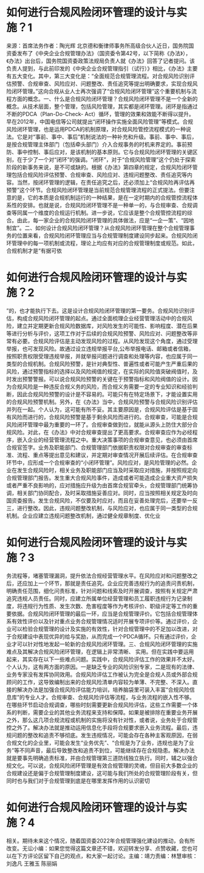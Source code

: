 # 如何进行合规风险闭环管理的设计与实施？1

来源：首席法务作者：陶光辉 北京德和衡律师事务所高级合伙人近日，国务院国资委发布了《中央企业合规管理办法》（国资委令第42号，以下简称《办法》），《办法》出台后，国务院国资委政策法规局负责人就《办法》回答了记者提问。该负责人提到，与此前印发的《中央企业合规管理指引（试行）》相比，《办法》主要有五大变化。其中，第三大变化是：“全面规范合规管理流程。对合规风险识别评估预警、合规审查、风险应对、问题整改、责任追究等提出明确要求，实现合规风险闭环管理。”这向合规从业人士再次强调了“合规风险闭环管理”这个重要机制与流程方面的概念。一、什么是合规风险闭环管理？合规风险闭环管理不是一个全新的概念。从技术层面，整个管理，包括风险管理，其实都是闭环管理。闭环是指通过不断的PDCA（Plan-Do-Check- Act）循环，管理的效果和效能不断得以提升。早在2012年，中国电信等公司就提出“闭环操作实施全面风险管理”等模式。合规风险闭环管理，也是运用PDCA的机制原理，对合规风险管控流程模式的一种说法。它是对“事前、事中、事后”机制说法的一种补充和升级。事前、事中、事后，是按合规管理主体部门（包括牵头部门）介入合规事务的时机来界定的。事前预防、事中控制、事后应对，是该机制的基本原则。它与合规风险闭环管理的关键区别，在于少了一个对“闭环”的强调。“闭环”，对于“合规风险管理”这个仍处于探索阶段的新事务来说，是不可或缺的。根据《办法》第四章的规定，合规风险闭环管理包括合规风险评估预警、合规审查、风险应对、违规问题整改、责任追究等内容。当然，按闭环管理的逻辑，在责任追究之后，还必须加上“合规风险再评估再预警”这个环节。合规风险闭环管理是当前规范合规管理流程的正式提法。但要注意的是，它的本质是合规机制运行的一种结果，是在一定时期内的合规管控流程体系性的安排。也就是说，合规风险闭环管理不是一种单一的，与合规审查、合规调查等同属一个维度的合规运行机制。进一步说，它应该是整个合规管控流程的综合。由此，每一家企业的合规风险闭环管理的具体做法，应是“一企一策”、“因地制宜”。二、如何设计合规风险闭环管理？从合规风险闭环管理在整个合规管理事务的位置来看，合规风险闭环管理应当与合规管理制度建设同步起来。合规风险闭环管理中的每一项机制或流程，理论上均应有对应的合规管理制度或规范。如此，合规机制才是“有据可依

# 如何进行合规风险闭环管理的设计与实施？2

”的，也才能执行下去。这是设计合规风险闭环管理的第一要务。合规风险识别评估，构成合规风险闭环管理的起点。通过全面梳理企业经营管理活动中的合规风险，建立并定期更新合规风险数据库，对风险发生的可能性、影响程度、潜在后果等进行分析与评价，这项工作对于后续的合规风险预警、风险应对、问题整改等非常有必要。合规风险评估是主动发现风险的过程。从风险发现这个角度，通过受理举报，也可发现风险。故通过设立违规举报平台,公布举报电话、邮箱或者信箱，按照职责权限受理违规举报，并就举报问题进行调查和处理等内容，也应属于同一类型的合规机制。合规风险预警，是针对典型性、普遍性或者可能产生严重后果的风险，通过预警指标的选择以及风险阀值的规定，在实际的风险值突破阀值时，及时发出预警警报。可以说合规风险预警的关键在于预警指标和风险阀值的设计。因为合规风险是一种违反合规义务的风险，而合规义务需要一定的专业知识和经验判断，因此合规风险预警的设计是不容易的。可能只有在特定场景下，才能设置实用的合规风险预警机制。另外，在《办法》当中，合规风险预警与合规风险识别评估并列在一起。个人认为，这可能有所不妥。其主要原因是，合规风险评估是基于固有风险而进行的，合规风险预警是基于剩余风险而进行的。合规审查，可能是合规风险闭环管理中最为重要的一环了。合规审查做到位，就能从源头上防住大部分合规风险。对此，在《办法》中对合规审查提出了更高要求。合规审查应作为必经程序，嵌入企业的经营管理流程之中。重大决策事项的合规审查意见，也必须由首席合规官签字。业务及职能部门、合规管理部门依据职责权限对合规审查的审查标准、流程、重点等提出意见和建议，并定期对审查情况开展后续评估。在合规审查环节中，应形成一个合规审查的“小闭环管理”。风险应对，是风险管理的必然。企业在发生合规风险时，相关业务及职能部门应当及时采取应对措施，并按照规定向合规管理部门报告。发生重大合规风险事件，造成或者可能造成企业重大资产损失或者严重不良影响的，应对措施应升级为由首席合规官牵头，合规管理部门统筹协调，相关部门协同配合，及时采取措施妥善应对。同时，应当按照相关规定及时向国资委报告。发生合规风险，不仅要及时应对，而且在妥善处理完后，还要举一反三，进行整改。因此，违规问题整改机制，与风险应对，也应属于同一类型的合规机制。企业应建立违规问题整改机制，通过健全规章制度、优化业

# 如何进行合规风险闭环管理的设计与实施？3

务流程等，堵塞管理漏洞，提升依法合规经营管理水平。在风险应对和问题整改之后，还应加上一个环节，那就是责任追究。企业应完善违规行为的追责问责机制，明确责任范围，细化问责标准，针对问题和线索及时开展调查，按照有关规定严肃追究违规人员责任。同时，应建立所属单位经营管理和员工履职违规行为记录制度，将违规行为性质、发生次数、危害程度等作为考核评价、职级评定等工作的重要依据。合规风险闭环管理的最后一环，应当是合规管理评价。它包括合规管理体系有效性评价以及针对重点业务合规管理情况适时开展专项评价等。通过评价，企业可以检验合规管理的设计及实施的有效性，针对合规管理中的不足加以改进，对于合规建设中表现优异的给与奖励，从而完成一个PDCA循环。只有通过评价，企业才可以针对性地发起一轮新的合规风险闭环管理。三、合规风险闭环管理的实施难点及其解决合规风险闭环管理，在逻辑上非常清晰、 实用。但在实践中要运用起来，其实存在以下一些难点问题。实践中，合规风险评估工作的效果并不太好。个人认为，这有两方面的原因。一是缺乏专业的风险识别专家，二是现有的法律、业务专家没有发挥协同效用。合规风险评估工作被认为完全是合规人员或外部合规顾问的工作，这导致编制出来的合规风险清单内容较为单薄、不完整、不深入。直接的解决办法是加强合规风险评估能力培训，培养脑袋里可装入丰富“合规风险信息库”的专业人才。合规审查、合规风险评估等流程，与业务流程的嵌入性不够。在哪些环节启动合规调查，哪些时刻需要更新合规风险评估，这些工作需要一个体系的判断，需要企业的其他业务流程来支持和保障。如果是被排除在重要业务开展之外，那么这几项合规流程或机制的实施将没有针对性，或者说，业务处于合规管控之外了。解决办法就是推动运用信息化手段将合规要求嵌入业务流程。最后，违规问题的整改和追责不够彻底。发生违规情况，可能会存在各种主客观原因，在弱合规文化的企业里，可能会发生“业务优先”、“合规是为了业务，违规也是为了业务”等不同声音，最后导致整改和追责不到位，可能继续存在合规隐患。解决办法就是要事先明确追责标准，并由合规管理第三道防线独立执行。同时，辅之以强合规文化。可以说，合规风险闭环管理是有效合规管理的灵魂，但目前大多数企业的合规建设还是偏于合规管理制度建设，这可能与我们所处的合规管理阶段有关，但同时也与我们对于合规管理到底是在哪里发挥作用的认识密切

# 如何进行合规风险闭环管理的设计与实施？4

相关。期待未来这个情况，随着国资委2022年合规管理强化建设的推动，会有所改变。无讼小编：如果您觉得这篇文章还不错，欢迎转发分享、点赞收藏，您也可以在下方评论区留下自己的观点，和大家一起讨论。主编：靖力责编：林慧审核：刘逸凡 王雅玉 陈丽娟 

